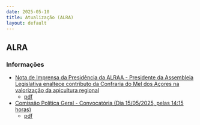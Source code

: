 ```yaml
---
date: 2025-05-10
title: Atualização (ALRA)
layout: default
---
```

## ALRA

### Informações

* [Nota de Imprensa da Presidência da ALRAA - Presidente da Assembleia Legislativa enaltece contributo da Confraria do Mel dos Açores na valorização da apicultura regional](http://base.alra.pt:82/4DACTION/w_pesquisa_registo/8/21605)
  * [pdf](http://base.alra.pt:82/Doc_Noticias/NI21605.pdf)
* [Comissão Política Geral - Convocatória (Dia 15/05/2025, pelas 14:15 horas)](http://base.alra.pt:82/4DACTION/w_pesquisa_registo/8/21606)
  * [pdf](http://base.alra.pt:82/Doc_Noticias/NI21606.pdf)
